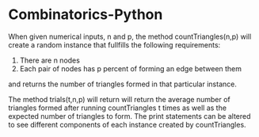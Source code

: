 # Combinatorics-Python
When given numerical inputs, n and p, the method countTriangles(n,p) will create a random instance that fullfills the following requirements:
1) There are n nodes
2) Each pair of nodes has p percent of forming an edge between them

and returns the number of triangles formed in that particular instance.

The method trials(t,n,p) will return will return the average number of triangles formed after running countTriangles t times as well as the expected number of triangles to form. The print statements can be altered to see different components of each instance created by countTriangles.
